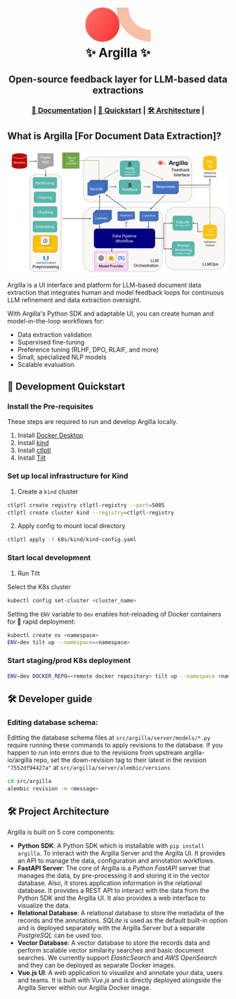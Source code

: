 
<h1 align="center">
  <a href=""><img src="https://github.com/dvsrepo/imgs/raw/main/rg.svg" alt="Argilla" width="150"></a>
  <br>
  ✨ Argilla ✨
  <br>
</h1>

<h2 align="center">Open-source feedback layer for LLM-based data extractions</h2>

<h3>
<p align="center">
<a href="https://docs.argilla.io">📄 Documentation</a> | </span>
<a href="#-quickstart">🚀 Quickstart</a> <span> | </span>
<a href="#-project-architecture">🛠️ Architecture</a> <span> | </span>
</p>
</h3>

## What is Argilla [For Document Data Extraction]?

<img src="docs/_source/_static/images/main/data-extraction-pipeline.jpg" alt="pipeline">

Argilla is a UI interface and platform for LLM-based document data extraction that integrates human and model feedback loops for continuous LLM refinement and data extraction oversight.

With Argilla's Python SDK and adaptable UI, you can create human and model-in-the-loop workflows for:

* Data extraction validation
* Supervised fine-tuning
* Preference tuning (RLHF, DPO, RLAIF, and more)
* Small, specialized NLP models
* Scalable evaluation.

## 🚀 Development Quickstart

### Install the Pre-requisites
These steps are required to run and develop Argilla locally.

1. Install [Docker Desktop](https://docs.docker.com/get-docker/)
2. Install [kind](https://kind.sigs.k8s.io/docs/user/quick-start/#installation)
2. Install [ctlptl](https://github.com/tilt-dev/ctlptl/tree/main#how-do-i-install-it)
3. Install [Tilt](https://docs.tilt.dev/)

### Set up local infrastructure for Kind

1. Create a `kind` cluster

```bash
ctlptl create registry ctlptl-registry --port=5005
ctlptl create cluster kind --registry=ctlptl-registry
```


2. Apply config to mount local directory

```bash
ctlptl apply -f k8s/kind/kind-config.yaml
```

### Start local development

1. Run Tilt 

Select the K8s cluster
```bash
kubectl config set-cluster <cluster_name>
```

Setting the `ENV` variable to `dev` enables hot-reloading of Docker containers for 🚀 rapid deployment:
```bash
kubectl create ns <namespace>
ENV=dev tilt up --namespace=<namespace>
```

### Start staging/prod K8s deployment

```bash
ENV=dev DOCKER_REPO=<remote docker repository> tilt up --namespace <namespace> --context <K8s cluster context>
```

## 🛠️ Developer guide

### Editing database schema:
Editting the database schema files at `src/argilla/server/models/*.py` require running these commands to apply revisions to the database.
If you happen to run into errors due to the revisions from upstream argilla-io/argilla repo, set the down-revision tag to their latest in the revision `"7552df94427a"` at `src/argilla/server/alembic/versions`

```bash
cd src/argilla
alembic revision -m <message>
```

## 🛠️ Project Architecture

Argilla is built on 5 core components:

- **Python SDK**: A Python SDK which is installable with `pip install argilla`. To interact with the Argilla Server and the Argilla UI. It provides an API to manage the data, configuration and annotation workflows.
- **FastAPI Server**: The core of Argilla is a *Python FastAPI* server that manages the data, by pre-processing it and storing it in the vector database. Also, it stores application information in the relational database. It provides a REST API to interact with the data from the Python SDK and the Argilla UI. It also provides a web interface to visualize the data.
- **Relational Database**: A relational database to store the metadata of the records and the annotations. *SQLite* is used as the default built-in option and is deployed separately with the Argilla Server but a separate *PostgreSQL* can be used too.
- **Vector Database**: A vector database to store the records data and perform scalable vector similarity searches and basic document searches. We currently support *ElasticSearch* and *AWS OpenSearch* and they can be deployed as separate Docker images.
- **Vue.js UI**: A web application to visualize and annotate your data, users and teams. It is built with *Vue.js* and is directly deployed alongside the Argilla Server within our Argilla Docker image.

